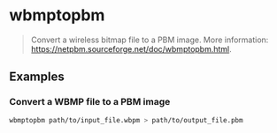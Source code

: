 # wbmptopbm

> Convert a wireless bitmap file to a PBM image. More information: <https://netpbm.sourceforge.net/doc/wbmptopbm.html>.

## Examples

### Convert a WBMP file to a PBM image

```bash
wbmptopbm path/to/input_file.wbpm > path/to/output_file.pbm
```
